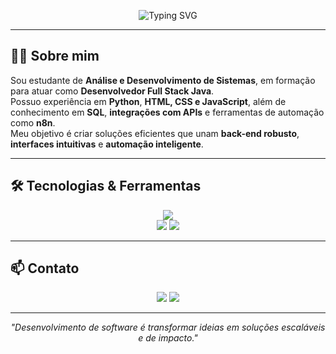 <!-- Banner com animação discreta -->
<p align="center">
  <img src="https://readme-typing-svg.herokuapp.com?font=Fira+Code&size=24&duration=4000&pause=1000&color=2E86C1&center=true&vCenter=true&width=800&lines=Olá,+meu+nome+é+Renato;Desenvolvedor+Full+Stack+Java+em+formação;Entusiasta+de+APIs+e+Automações" alt="Typing SVG" />
</p>

---

## 👨‍💻 Sobre mim  
Sou estudante de **Análise e Desenvolvimento de Sistemas**, em formação para atuar como **Desenvolvedor Full Stack Java**.  
Possuo experiência em **Python**, **HTML, CSS e JavaScript**, além de conhecimento em **SQL**, **integrações com APIs** e ferramentas de automação como **n8n**.  
Meu objetivo é criar soluções eficientes que unam **back-end robusto**, **interfaces intuitivas** e **automação inteligente**.

---

## 🛠️ Tecnologias & Ferramentas  
<p align="center">
  <img src="https://skillicons.dev/icons?i=java,spring,python,js,html,css,mysql,git,github,docker,linux" />
  <br/>
  <img src="https://img.shields.io/badge/n8n-Automation-orange?logo=n8n&logoColor=white&style=for-the-badge" />
  <img src="https://img.shields.io/badge/API%20Integration-02569B?style=for-the-badge&logo=fastapi&logoColor=white" />
</p>

---

## 📫 Contato  
<p align="center">
  <a href="https://www.linkedin.com/in/renatotales3/"><img src="https://img.shields.io/badge/LinkedIn-0A66C2?logo=linkedin&logoColor=white&style=for-the-badge" /></a>
  <a href="mailto:renatotales.dev@gmail.com"><img src="https://img.shields.io/badge/Email-D14836?logo=gmail&logoColor=white&style=for-the-badge" /></a>
</p>

---

<p align="center"><i>"Desenvolvimento de software é transformar ideias em soluções escaláveis e de impacto."</i></p>
